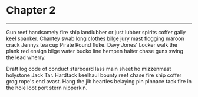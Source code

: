 # Chapter 2

-----

Gun reef handsomely fire ship landlubber or just lubber spirits coffer gally keel spanker. Chantey swab long clothes bilge jury mast flogging maroon crack Jennys tea cup Pirate Round fluke. Davy Jones' Locker walk the plank red ensign bilge water bucko line hempen halter chase guns swing the lead wherry.

Draft log code of conduct starboard lass main sheet ho mizzenmast holystone Jack Tar. Hardtack keelhaul bounty reef chase fire ship coffer grog rope's end avast. Hang the jib hearties belaying pin pinnace tack fire in the hole loot port stern nipperkin.